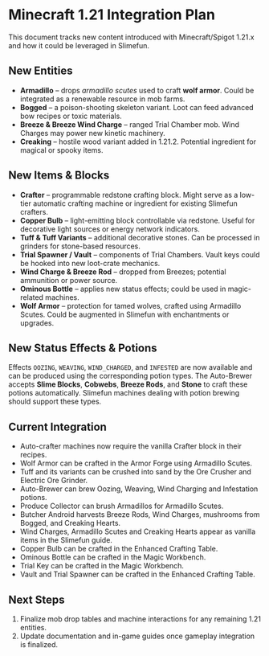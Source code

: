 # Minecraft 1.21 Integration Plan

This document tracks new content introduced with Minecraft/Spigot 1.21.x and how it could be leveraged in Slimefun.

## New Entities
- **Armadillo** – drops *armadillo scutes* used to craft **wolf armor**. Could be integrated as a renewable resource in mob farms.
- **Bogged** – a poison-shooting skeleton variant. Loot can feed advanced bow recipes or toxic materials.
- **Breeze & Breeze Wind Charge** – ranged Trial Chamber mob. Wind Charges may power new kinetic machinery.
- **Creaking** – hostile wood variant added in 1.21.2. Potential ingredient for magical or spooky items.

## New Items & Blocks
- **Crafter** – programmable redstone crafting block. Might serve as a low-tier automatic crafting machine or ingredient for existing Slimefun crafters.
- **Copper Bulb** – light-emitting block controllable via redstone. Useful for decorative light sources or energy network indicators.
- **Tuff & Tuff Variants** – additional decorative stones. Can be processed in grinders for stone-based resources.
- **Trial Spawner / Vault** – components of Trial Chambers. Vault keys could be hooked into new loot-crate mechanics.
- **Wind Charge & Breeze Rod** – dropped from Breezes; potential ammunition or power source.
- **Ominous Bottle** – applies new status effects; could be used in magic-related machines.
- **Wolf Armor** – protection for tamed wolves, crafted using Armadillo Scutes. Could be augmented in Slimefun with enchantments or upgrades.

## New Status Effects & Potions
Effects `OOZING`, `WEAVING`, `WIND_CHARGED`, and `INFESTED` are now available and can be produced using the corresponding potion types. The Auto-Brewer accepts **Slime Blocks**, **Cobwebs**, **Breeze Rods**, and **Stone** to craft these potions automatically. Slimefun machines dealing with potion brewing should support these types.

## Current Integration
- Auto-crafter machines now require the vanilla Crafter block in their recipes.
- Wolf Armor can be crafted in the Armor Forge using Armadillo Scutes.
- Tuff and its variants can be crushed into sand by the Ore Crusher and Electric Ore Grinder.
- Auto-Brewer can brew Oozing, Weaving, Wind Charging and Infestation potions.
- Produce Collector can brush Armadillos for Armadillo Scutes.
- Butcher Android harvests Breeze Rods, Wind Charges, mushrooms from Bogged, and Creaking Hearts.
- Wind Charges, Armadillo Scutes and Creaking Hearts appear as vanilla items in the Slimefun guide.
- Copper Bulb can be crafted in the Enhanced Crafting Table.
- Ominous Bottle can be crafted in the Magic Workbench.
- Trial Key can be crafted in the Magic Workbench.
- Vault and Trial Spawner can be crafted in the Enhanced Crafting Table.

## Next Steps
1. Finalize mob drop tables and machine interactions for any remaining 1.21 entities.
2. Update documentation and in-game guides once gameplay integration is finalized.


